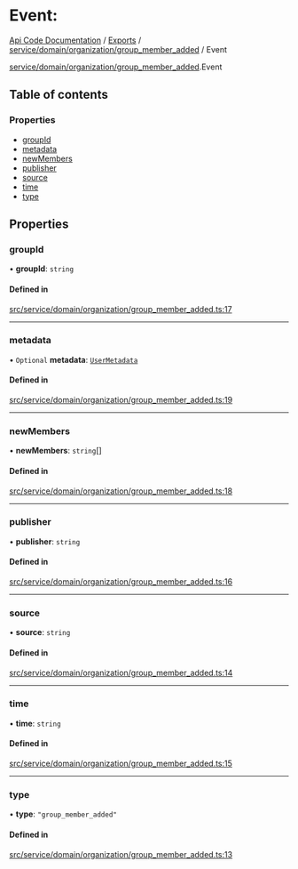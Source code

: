 # Event: 
 
[Api Code Documentation](../README.md) / [Exports](../modules.md) / [service/domain/organization/group\_member\_added](../modules/service_domain_organization_group_member_added.md) / Event

[service/domain/organization/group\_member\_added](../modules/service_domain_organization_group_member_added.md).Event

## Table of contents

### Properties

- [groupId](service_domain_organization_group_member_added.Event.md#groupid)
- [metadata](service_domain_organization_group_member_added.Event.md#metadata)
- [newMembers](service_domain_organization_group_member_added.Event.md#newmembers)
- [publisher](service_domain_organization_group_member_added.Event.md#publisher)
- [source](service_domain_organization_group_member_added.Event.md#source)
- [time](service_domain_organization_group_member_added.Event.md#time)
- [type](service_domain_organization_group_member_added.Event.md#type)

## Properties

### groupId

• **groupId**: `string`

#### Defined in

[src/service/domain/organization/group_member_added.ts:17](https://github.com/openkfw/TruBudget/blob/d2b440c/api/src/service/domain/organization/group_member_added.ts#L17)

___

### metadata

• `Optional` **metadata**: [`UserMetadata`](../modules/service_domain_metadata.md#usermetadata)

#### Defined in

[src/service/domain/organization/group_member_added.ts:19](https://github.com/openkfw/TruBudget/blob/d2b440c/api/src/service/domain/organization/group_member_added.ts#L19)

___

### newMembers

• **newMembers**: `string`[]

#### Defined in

[src/service/domain/organization/group_member_added.ts:18](https://github.com/openkfw/TruBudget/blob/d2b440c/api/src/service/domain/organization/group_member_added.ts#L18)

___

### publisher

• **publisher**: `string`

#### Defined in

[src/service/domain/organization/group_member_added.ts:16](https://github.com/openkfw/TruBudget/blob/d2b440c/api/src/service/domain/organization/group_member_added.ts#L16)

___

### source

• **source**: `string`

#### Defined in

[src/service/domain/organization/group_member_added.ts:14](https://github.com/openkfw/TruBudget/blob/d2b440c/api/src/service/domain/organization/group_member_added.ts#L14)

___

### time

• **time**: `string`

#### Defined in

[src/service/domain/organization/group_member_added.ts:15](https://github.com/openkfw/TruBudget/blob/d2b440c/api/src/service/domain/organization/group_member_added.ts#L15)

___

### type

• **type**: ``"group_member_added"``

#### Defined in

[src/service/domain/organization/group_member_added.ts:13](https://github.com/openkfw/TruBudget/blob/d2b440c/api/src/service/domain/organization/group_member_added.ts#L13)
